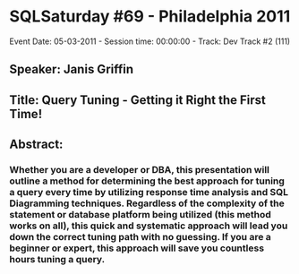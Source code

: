 # SQLSaturday #69 - Philadelphia 2011
Event Date: 05-03-2011 - Session time: 00:00:00 - Track: Dev Track #2 (111)
## Speaker: Janis Griffin
## Title: Query Tuning - Getting it Right the First Time!
## Abstract:
### Whether you are a developer or DBA, this presentation will outline a method for determining the best approach for tuning a query every time by utilizing response time analysis and SQL Diagramming techniques. Regardless of the complexity of the statement or database platform being utilized (this method works on all), this quick and systematic approach will lead you down the correct tuning path with no guessing. If you are a beginner or expert, this approach will save you countless hours tuning a query. 
